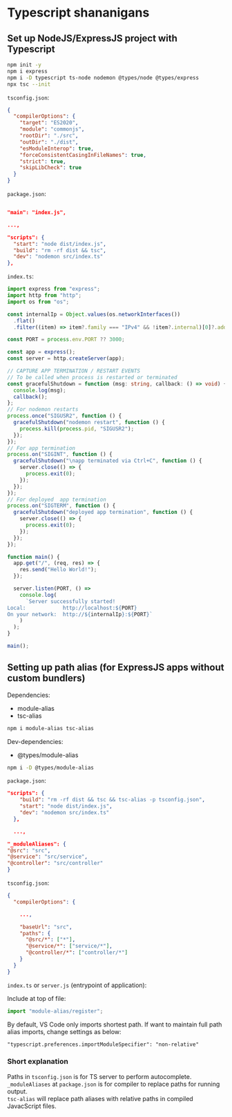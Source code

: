# Typescript shananigans

## Set up NodeJS/ExpressJS project with Typescript

```bash
npm init -y
npm i express
npm i -D typescript ts-node nodemon @types/node @types/express
npx tsc --init
```

`tsconfig.json`:

```json
{
  "compilerOptions": {
    "target": "ES2020",
    "module": "commonjs",
    "rootDir": "./src",
    "outDir": "./dist",
    "esModuleInterop": true,
    "forceConsistentCasingInFileNames": true,
    "strict": true,
    "skipLibCheck": true
  }
}
```

`package.json`:

```json

"main": "index.js",

...,

"scripts": {
  "start": "node dist/index.js",
  "build": "rm -rf dist && tsc",
  "dev": "nodemon src/index.ts"
},
```

`index.ts`:

```typescript
import express from "express";
import http from "http";
import os from "os";

const internalIp = Object.values(os.networkInterfaces())
  .flat()
  .filter((item) => item?.family === "IPv4" && !item?.internal)[0]?.address;

const PORT = process.env.PORT ?? 3000;

const app = express();
const server = http.createServer(app);

// CAPTURE APP TERMINATION / RESTART EVENTS
// To be called when process is restarted or terminated
const gracefulShutdown = function (msg: string, callback: () => void) {
  console.log(msg);
  callback();
};
// For nodemon restarts
process.once("SIGUSR2", function () {
  gracefulShutdown("nodemon restart", function () {
    process.kill(process.pid, "SIGUSR2");
  });
});
// For app termination
process.on("SIGINT", function () {
  gracefulShutdown("\napp terminated via Ctrl+C", function () {
    server.close(() => {
      process.exit(0);
    });
  });
});
// For deployed  app termination
process.on("SIGTERM", function () {
  gracefulShutdown("deployed app termination", function () {
    server.close(() => {
      process.exit(0);
    });
  });
});

function main() {
  app.get("/", (req, res) => {
    res.send("Hello World!");
  });

  server.listen(PORT, () =>
    console.log(
      `Server successfully started!
Local:            http://localhost:${PORT}
On your network:  http://${internalIp}:${PORT}`
    )
  );
}

main();
```

## Setting up path alias (for ExpressJS apps without custom bundlers)

Dependencies:

- module-alias
- tsc-alias

```bash
npm i module-alias tsc-alias
```

Dev-dependencies:

- @types/module-alias

```bash
npm i -D @types/module-alias
```

`package.json`:

```json
"scripts": {
    "build": "rm -rf dist && tsc && tsc-alias -p tsconfig.json",
    "start": "node dist/index.js",
    "dev": "nodemon src/index.ts"
  },

  ...,

"_moduleAliases": {
"@src": "src",
"@service": "src/service",
"@controller": "src/controller"
}
```

`tsconfig.json`:

```json
{
  "compilerOptions": {

    ...,

    "baseUrl": "src",
    "paths": {
      "@src/*": ["*"],
      "@service/*": ["service/*"],
      "@controller/*": ["controller/*"]
    }
  }
}
```

`index.ts` or `server.js` (entrypoint of application):

Include at top of file:

```typescript
import "module-alias/register";
```

By default, VS Code only imports shortest path. If want to maintain full path alias imports, change settings as below:

`"typescript.preferences.importModuleSpecifier": "non-relative"`

### Short explanation

Paths in `tsconfig.json` is for TS server to perform autocomplete.  
`_moduleAliases` at `package.json` is for compiler to replace paths for running output.  
`tsc-alias` will replace path aliases with relative paths in compiled JavacScript files.
